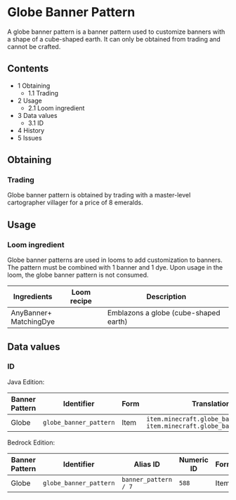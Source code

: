 # Globe Banner Pattern
A globe banner pattern is a banner pattern used to customize banners with a shape of a cube-shaped earth. It can only be obtained from trading and cannot be crafted.

## Contents
- 1 Obtaining
	- 1.1 Trading
- 2 Usage
	- 2.1 Loom ingredient
- 3 Data values
	- 3.1 ID
- 4 History
- 5 Issues

## Obtaining
### Trading
Globe banner pattern is obtained by trading with a master-level cartographer villager for a price of 8 emeralds.

## Usage
### Loom ingredient
Globe banner patterns are used in looms to add customization to banners. The pattern must be combined with 1 banner and 1 dye. Upon usage in the loom, the globe banner pattern is not consumed.

| Ingredients                | Loom recipe | Description                           |
|----------------------------|-------------|---------------------------------------|
| AnyBanner+<br/>MatchingDye |             | Emblazons a globe (cube-shaped earth) |

## Data values
### ID
Java Edition:

| Banner Pattern | Identifier             | Form | Translation key                                                                      |
|----------------|------------------------|------|--------------------------------------------------------------------------------------|
| Globe          | `globe_banner_pattern` | Item | `item.minecraft.globe_banner_pattern`<br/>`item.minecraft.globe_banner_pattern.desc` |

Bedrock Edition:

| Banner Pattern | Identifier             | Alias ID             | Numeric ID | Form | Translation key                                            |
|----------------|------------------------|----------------------|------------|------|------------------------------------------------------------|
| Globe          | `globe_banner_pattern` | `banner_pattern / 7` | `588`      | Item | `item.banner_pattern.name`<br/>`item.banner_pattern.globe` |

